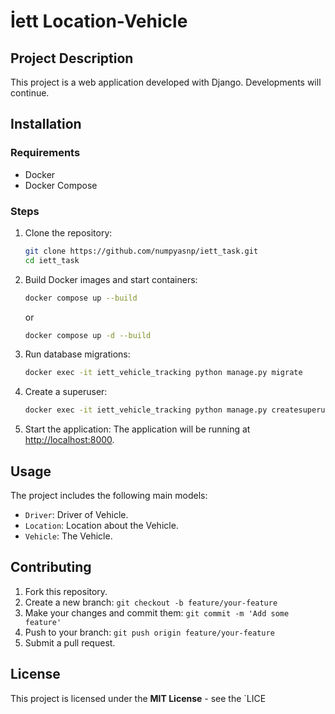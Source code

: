 # İett Location-Vehicle

## Project Description

This project is a web application developed with Django. Developments will continue.

## Installation

### Requirements

- Docker
- Docker Compose

### Steps

1. Clone the repository:
    ```bash
    git clone https://github.com/numpyasnp/iett_task.git
    cd iett_task
    ```

2. Build Docker images and start containers:
    ```bash
    docker compose up --build
    ```
    or
    ```bash
    docker compose up -d --build
    ```

3. Run database migrations:
    ```bash
    docker exec -it iett_vehicle_tracking python manage.py migrate
    ```

4. Create a superuser:
    ```bash
    docker exec -it iett_vehicle_tracking python manage.py createsuperuser
    ```

5. Start the application:
    The application will be running at [http://localhost:8000](http://localhost:8000).

## Usage

The project includes the following main models:
- `Driver`: Driver of Vehicle.
- `Location`: Location about the Vehicle.
- `Vehicle`: The Vehicle.


## Contributing

1. Fork this repository.
2. Create a new branch: `git checkout -b feature/your-feature`
3. Make your changes and commit them: `git commit -m 'Add some feature'`
4. Push to your branch: `git push origin feature/your-feature`
5. Submit a pull request.

## License

This project is licensed under the **MIT License** - see the `LICE

